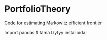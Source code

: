 # PortfolioTheory
Code for estimating Markowitz efficient frontier

Import pandas # tämä täytyy installoida!
